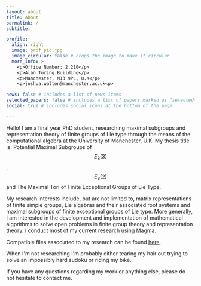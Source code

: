 ```yaml
---
layout: about
title: About
permalink: /
subtitle: 

profile:
  align: right
  image: prof_pic.jpg
  image_circular: false # crops the image to make it circular
  more_info: >
    <p>Office Number: 2.210</p>
    <p>Alan Turing Building</p>
    <p>Manchester, M13 9PL, U.K</p>
    <p>joshua.walton@manchester.ac.uk<p>

news: false # includes a list of news items
selected_papers: false # includes a list of papers marked as "selected={true}"
social: true # includes social icons at the bottom of the page

---
```


Hello! I am a final year PhD student, researching maximal subgroups and representation theory of finite groups of Lie type through the means of the computational algebra at the University of Manchester, U.K. My thesis title is: Potential Maximal Subgroups of $$E_8(3)$$, $$E_8(2)$$ and The Maximal Tori of Finite Exceptional Groups of Lie Type.

My research interests include, but are not limited to, matrix representations of finite simple groups, Lie algebras and their associated root systems and maximal subgroups of finite exceptional groups of Lie type. More generally, I am interested in the development and implementation of mathematical algprithms to solve open problems in finite group theory and representation theory. I conduct most of my current research using <a href='https://magma.maths.usyd.edu.au/magma/'>Magma</a>.

Compatible files associated to my research can be found <a href='https://joshjwalton.github.io/projects/'>here</a>.

When I'm not researching I'm probably either tearing my hair out trying to solve an impossibly hard sudoku or riding my bike.

If you have any questions regarding my work or anything else, please do not hesitate to contact me.






